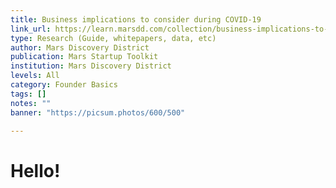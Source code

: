 ```yaml
---
title: Business implications to consider during COVID-19
link_url: https://learn.marsdd.com/collection/business-implications-to-consider-during-covid-19/
type: Research (Guide, whitepapers, data, etc)
author: Mars Discovery District
publication: Mars Startup Toolkit
institution: Mars Discovery District
levels: All
category: Founder Basics
tags: []
notes: ""
banner: "https://picsum.photos/600/500"

---
```


# Hello!
